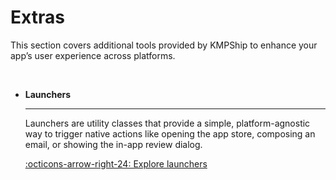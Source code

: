 # Extras

This section covers additional tools provided by KMPShip to enhance your app’s user experience across platforms.

&nbsp;

<div class="grid cards" markdown>

-   __Launchers__

    ---

    Launchers are utility classes that provide a simple, platform-agnostic way to trigger native actions like opening the app store, composing an email, or showing the in-app review dialog.

    [:octicons-arrow-right-24: Explore launchers](/extras/launchers)

</div>
